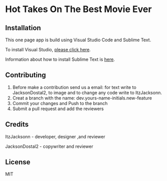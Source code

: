 # Hot Takes On The Best Movie Ever

## Installation
<p>This one page app is build using Visual Studio Code and Sublime Text.</p>
<p>To install Visual Studio, <a href="https://code.visualstudio.com/">please click here</a>.</p>
<p>Information about how to install Sublime Text is  <a href="https://www.sublimetext.com/">here</a>.</p>

## Contributing
1. Before make a contribution send us a email: for text write to JacksonDostal2, to image and to change any code write to ItzJacksonn.
2. Creat a branch with the name: dev.yours-name-initials.new-feature
3. Commit your changes and Push to the branch
4. Submit a pull request and add the reviewers

## Credits
<p>ItzJacksonn - developer, designer ,and reviewer</p>
<p>JacksonDostal2 - copywriter and reviewer</p>

## License
MIT
